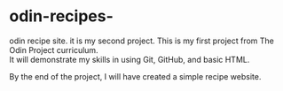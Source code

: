 # odin-recipes-
odin recipe site. it is my second project. 
This is my first project from The Odin Project curriculum.  
It will demonstrate my skills in using Git, GitHub, and basic HTML.  

By the end of the project, I will have created a simple recipe website.